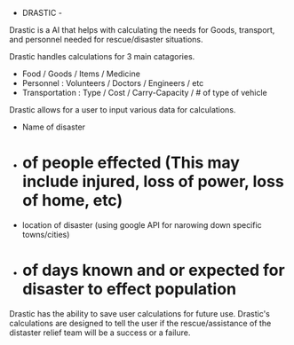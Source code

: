 - DRASTIC -

Drastic is a AI that helps with calculating the needs for Goods, transport, and personnel needed for rescue/disaster situations.

Drastic handles calculations for 3 main catagories.
- Food / Goods / Items / Medicine
- Personnel : Volunteers / Doctors / Engineers / etc
- Transportation : Type / Cost / Carry-Capacity / # of type of vehicle

Drastic allows for a user to input various data for calculations.
- Name of disaster
- # of people effected (This may include injured, loss of power, loss of home, etc)
- location of disaster (using google API for narowing down specific towns/cities)
- # of days known and or expected for disaster to effect population

Drastic has the ability to save user calculations for future use. 
Drastic's calculations are designed to tell the user if the rescue/assistance of the distaster relief team will be a success or a failure. 
